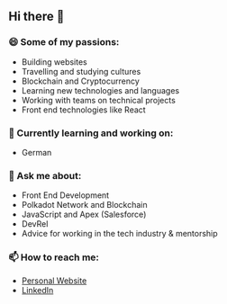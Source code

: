 ## Hi there 👋

### 😄 Some of my passions:
- Building websites
- Travelling and studying cultures
- Blockchain and Cryptocurrency
- Learning new technologies and languages
- Working with teams on technical projects
- Front end technologies like React

### 🌱 Currently learning and working on:
- German

<!--
**krichard410/krichard410** is a ✨ _special_ ✨ repository because its `README.md` (this file) appears on your GitHub profile.

Here are some ideas to get you started:

- 🔭 I’m currently working on ...
- 🌱 I’m currently learning ...
- 👯 I’m looking to collaborate on ...
- 🤔 I’m looking for help with ...
- 💬 Ask me about ...
- 📫 How to reach me: ...
- 😄 Pronouns: ...
- ⚡ Fun fact: ...
-->

### 💬 Ask me about:
- Front End Development 
- Polkadot Network and Blockchain
- JavaScript and Apex (Salesforce)
- DevRel 
- Advice for working in the tech industry & mentorship

### 📫 How to reach me:
- [Personal Website](https://kirstenr.netlify.app/)
- [LinkedIn](https://www.linkedin.com/in/kirsten-richard/)
